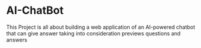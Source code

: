 # AI-ChatBot
This Project is all about building a web application of an AI-powered chatbot that can give answer taking into consideration previews questions and answers
